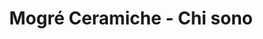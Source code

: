 ---
title: 'Mogré Ceramiche - Chi sono'
layout: 'layouts/about.html'
header: 
  title: "La storia di Monica"
  image: "/images/articity_mogr_2020-1650x1100.jpg"
  imageAlt: "Primo piano di Monica Grelli."
firstSection:
  - "Nel 1994 Mogré ceramiche fabbriche di idee inizia la sua attività con la collezione \"Kaleidò\", l’unione di tradizione, design e tecnologia."
  - "Terracotta, gres e porcellana sono i materiali con cui oggi realizzo le mie creazioni, attraverso un percorso all'inverso: <strong>dalla modellazione digitale a quella manuale</strong>."
firstImage: "/images/articity_mogr_2421-1650x1650.jpg"
firstImageAlt: "Monica modella una scultura con l'argilla."
secondSection:
  - "Alla professione d'artista si affianca quella di arteterapeuta, un ruolo che ha permesso di creare nuove relazioni e accrescere l'esperienza nel lavoro rivolto alla cura dell’altro."
  - "Questo ha cambiato l'approccio rispetto alla materia e al processo artistico: Mogré ricerca, crea ponti e comunica attraverso la sua sensibilità estetica."
secondImage: "/images/articity_mogr_2135-1650x1650.jpg"
secondImageAlt: "Monica pressa dei fiori su una lastra d'argilla."
---